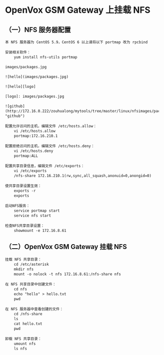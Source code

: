 # OpenVox GSM Gateway 上挂载 NFS

## （一）NFS 服务器配置

	本 NFS 服务器为 CentOS 5.9，CentOS 6 以上请将以下 portmap 改为 rpcbind

	安装相关软件：
		yum install nfs-utils portmap
		
	images/packages.jpg
	
	![hello](images/packages.jpg)

	![hello][logo]

	[logo]: images/packages.jpg
	
	![github](http://172.16.0.222/zouhualong/mytools/tree/master/linux/nfsimages/packages.jpg "github") 
 
	配置允许访问的主机，编辑文件 /etc/hosts.allow：
		vi /etc/hosts.allow
		portmap:172.16.210.1
 
	配置拒绝访问的主机，编辑文件 /etc/hosts.deny：
		vi /etc/hosts.deny
		portmap:ALL
 
	配置共享目录信息，编辑文件 /etc/exports：
		vi /etc/exports
		/nfs-share 172.16.210.1(rw,sync,all_squash,anonuid=0,anongid=0)
 
	使共享目录设置生效：
		exports -r
		exports
 
	启动NFS服务：
 		service portmap start
		service nfs start

	检查NFS共享目录设置：
		showmount -e 172.16.8.61
 
## （二）OpenVox GSM Gateway 挂载 NFS

	挂载 NFS 共享目录：
		cd /etc/asterisk
		mkdir nfs
		mount -o nolock -t nfs 172.16.8.61:/nfs-share nfs
 
	在 NFS 共享目录中创建文件：
		cd nfs
		echo "hello" > hello.txt
		pwd
 
	在 NFS 服务器中查看创建的文件：
		cd /nfs-share
		ls
		cat hello.txt
		pwd
 
	卸载 NFS 共享目录：
		umount nfs
		ls nfs